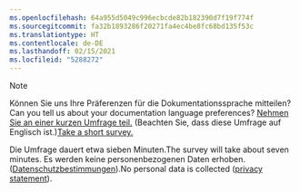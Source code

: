```yaml
---
ms.openlocfilehash: 64a955d5049c996ecbcde82b182390d7f19f774f
ms.sourcegitcommit: fa32b1893286f20271fa4ec4be8fc68bd135f53c
ms.translationtype: HT
ms.contentlocale: de-DE
ms.lasthandoff: 02/15/2021
ms.locfileid: "5288272"
---
```

> [!NOTE]
><span data-ttu-id="00ae6-101">Können Sie uns Ihre Präferenzen für die Dokumentationssprache mitteilen?</span><span class="sxs-lookup"><span data-stu-id="00ae6-101">Can you tell us about your documentation language preferences?</span></span> <span data-ttu-id="00ae6-102">[Nehmen Sie an einer kurzen Umfrage teil.](https://aka.ms/BAG_Docs_Language_Survey) (Beachten Sie, dass diese Umfrage auf Englisch ist.)</span><span class="sxs-lookup"><span data-stu-id="00ae6-102">[Take a short survey.](https://aka.ms/BAG_Docs_Language_Survey)</span></span>
>
><span data-ttu-id="00ae6-103">Die Umfrage dauert etwa sieben Minuten.</span><span class="sxs-lookup"><span data-stu-id="00ae6-103">The survey will take about seven minutes.</span></span> <span data-ttu-id="00ae6-104">Es werden keine personenbezogenen Daten erhoben. ([Datenschutzbestimmungen](https://go.microsoft.com/fwlink/?LinkId=521839)).</span><span class="sxs-lookup"><span data-stu-id="00ae6-104">No personal data is collected ([privacy statement](https://go.microsoft.com/fwlink/?LinkId=521839)).</span></span>
